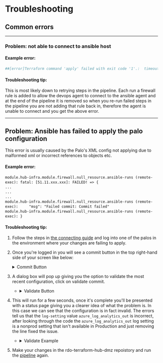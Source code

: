 # Troubleshooting 





## Common errors  
---
### **Problem:** not able to connect to ansible host

#### **Example error:**
```bash
##[error]Terraform command 'apply' failed with exit code '1'.:  timeout - last error: dial tcp 51.137.145.88:22: i/o timeout
```

#### **Troubleshooting tip:**
This is most likely down to retrying steps in the pipeline. Each run a firewall rule is added to allow the devops agent to connect to the ansible agent and at the end of the pipeline it is removed so when you re-run failed steps in the pipeline you are not adding that rule back in, therefore the agent is unable to connect and you get the above error.

---
## Problem: Ansible has failed to apply the palo configuration

This error is usually caused by the Palo's XML config not applying due to malformed xml or incorrect references to objects etc. 

#### **Example error:**
```
module.hub-infra.module.firewall.null_resource.ansible-runs (remote-exec): fatal: [51.11.xxx.xxx]: FAILED! => {
...
...
...
module.hub-infra.module.firewall.null_resource.ansible-runs (remote-exec):     "msg": "Failed commit: Commit failed"
module.hub-infra.module.firewall.null_resource.ansible-runs (remote-exec): }
```

#### **Troubleshooting tip:**

1. Follow the steps in [the connecting guide](connecting.md) and log into one of the palos in the environment where your changes are failing to apply. 

2. Once you're logged in you will see a commit button in the top right-hand side of your screen like below:
    <details> <summary>Commit Button</summary>
    ![Commit Button](images/palo-commit.png)
    </details>

3. A dialog box will pop up giving you the option to validate the most recent configuration, click on validate commit. 

    - <details> <summary>Validate Button</summary>![Validate Button](images/validate-button.png)</details>

4. This will run for a few seconds, once it's complete you'll be presented with a status page giving you a clearer idea of what the problem is. In this case we can see that the configuration is in fact invalid. The errors tell us that the `log-setting` value `azure_log_analytics_out` is incorrect, after looking through the code the `azure_log_analytics_out` log setting is a nonprod setting that isn't available in Production and just removing the line fixed the issue. 

    - <details> <summary>Validate Example</summary>![Validate Example](images/example-validate.png)</details>

5. Make your changes in the rdo-terraform-hub-dmz repoistory and run the [pipeline](https://dev.azure.com/hmcts/PlatformOperations/_build?definitionId=226&_a=summary) again. 